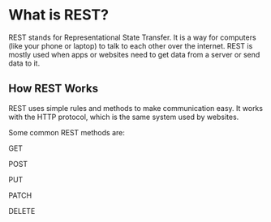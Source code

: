 # What is REST?
REST stands for Representational State Transfer. It is a way for computers (like your phone or laptop) to talk to each other over the internet. REST is mostly used when apps or websites need to get data from a server or send data to it.

## How REST Works
REST uses simple rules and methods to make communication easy. It works with the HTTP protocol, which is the same system used by websites.

Some common REST methods are:

GET 

POST 

PUT

PATCH 

DELETE






